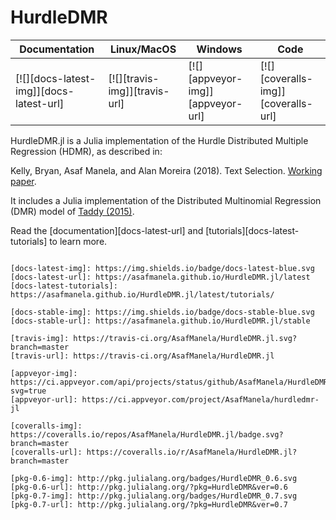 # HurdleDMR

| Documentation | Linux/MacOS | Windows | Code |
| --- | --- | --- | --- |
| [![][docs-latest-img]][docs-latest-url] | [![][travis-img]][travis-url]  | [![][appveyor-img]][appveyor-url]  | [![][coveralls-img]][coveralls-url] |

<!-- | **Package Evaluator**   | [![][pkg-0.5-img]][pkg-0.5-url] [![][pkg-0.6-img]][pkg-0.6-url] | -->

HurdleDMR.jl is a Julia implementation of the Hurdle Distributed Multiple Regression (HDMR), as described in:

Kelly, Bryan, Asaf Manela, and Alan Moreira (2018). Text Selection. [Working paper](http://apps.olin.wustl.edu/faculty/manela/kmm/textselection/).

It includes a Julia implementation of the Distributed Multinomial Regression (DMR) model of [Taddy (2015)](https://arxiv.org/abs/1311.6139).

Read the [documentation][docs-latest-url] and [tutorials][docs-latest-tutorials] to learn more.

```

[docs-latest-img]: https://img.shields.io/badge/docs-latest-blue.svg
[docs-latest-url]: https://asafmanela.github.io/HurdleDMR.jl/latest
[docs-latest-tutorials]: https://asafmanela.github.io/HurdleDMR.jl/latest/tutorials/

[docs-stable-img]: https://img.shields.io/badge/docs-stable-blue.svg
[docs-stable-url]: https://asafmanela.github.io/HurdleDMR.jl/stable

[travis-img]: https://travis-ci.org/AsafManela/HurdleDMR.jl.svg?branch=master
[travis-url]: https://travis-ci.org/AsafManela/HurdleDMR.jl

[appveyor-img]: https://ci.appveyor.com/api/projects/status/github/AsafManela/HurdleDMR.jl?svg=true
[appveyor-url]: https://ci.appveyor.com/project/AsafManela/hurdledmr-jl

[coveralls-img]: https://coveralls.io/repos/AsafManela/HurdleDMR.jl/badge.svg?branch=master
[coveralls-url]: https://coveralls.io/r/AsafManela/HurdleDMR.jl?branch=master

[pkg-0.6-img]: http://pkg.julialang.org/badges/HurdleDMR_0.6.svg
[pkg-0.6-url]: http://pkg.julialang.org/?pkg=HurdleDMR&ver=0.6
[pkg-0.7-img]: http://pkg.julialang.org/badges/HurdleDMR_0.7.svg
[pkg-0.7-url]: http://pkg.julialang.org/?pkg=HurdleDMR&ver=0.7

